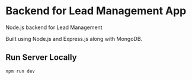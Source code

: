# Backend for Lead Management App
 Node.js backend for Lead Management

Built using Node.js and Express.js along with MongoDB.

## Run Server Locally
```bash
npm run dev
```
